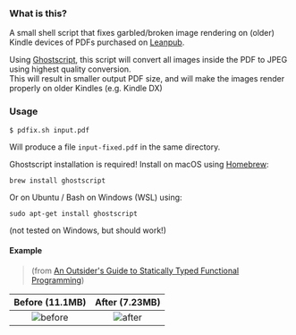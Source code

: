### What is this?
A small shell script that fixes garbled/broken image rendering on (older) Kindle devices of PDFs purchased on [Leanpub](https://leanpub.com/).

Using [Ghostscript](https://www.ghostscript.com/), this script will convert all images inside the PDF to JPEG using highest quality conversion.  
This will result in smaller output PDF size, and will make the images render properly on older Kindles (e.g. Kindle DX)

### Usage

    $ pdfix.sh input.pdf

Will produce a file `input-fixed.pdf` in the same directory.

Ghostscript installation is required! Install on macOS using [Homebrew](https://brew.sh/):
    
    brew install ghostscript
    
Or on Ubuntu / Bash on Windows (WSL) using:

    sudo apt-get install ghostscript

(not tested on Windows, but should work!)

#### Example
> (from [An Outsider's Guide to Statically Typed Functional Programming](https://leanpub.com/outsidefp))

Before (11.1MB) |  After (7.23MB)
:--------------:|:---------------:
![before](https://user-images.githubusercontent.com/601206/38953873-bd45cbf6-4358-11e8-8fcb-1fee5d25784a.png) | ![after](https://user-images.githubusercontent.com/601206/38953868-bb9775a2-4358-11e8-9047-51f6b43b3f50.png)
